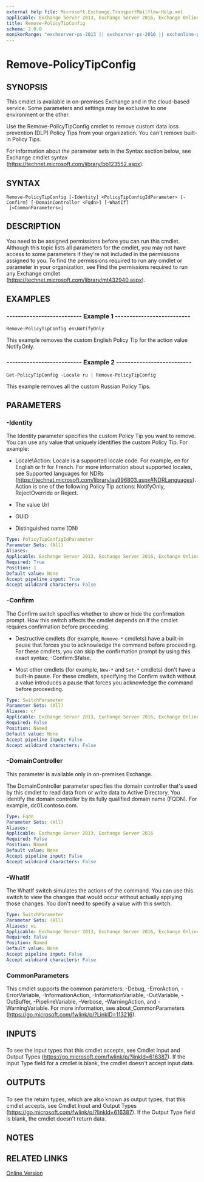 ```yaml
---
external help file: Microsoft.Exchange.TransportMailflow-Help.xml
applicable: Exchange Server 2013, Exchange Server 2016, Exchange Online
title: Remove-PolicyTipConfig
schema: 2.0.0
monikerRange: "exchserver-ps-2013 || exchserver-ps-2016 || exchonline-ps"
---
```


# Remove-PolicyTipConfig

## SYNOPSIS
This cmdlet is available in on-premises Exchange and in the cloud-based service. Some parameters and settings may be exclusive to one environment or the other.

Use the Remove-PolicyTipConfig cmdlet to remove custom data loss prevention (DLP) Policy Tips from your organization. You can't remove built-in Policy Tips.

For information about the parameter sets in the Syntax section below, see Exchange cmdlet syntax (https://technet.microsoft.com/library/bb123552.aspx).

## SYNTAX

```
Remove-PolicyTipConfig [-Identity] <PolicyTipConfigIdParameter> [-Confirm] [-DomainController <Fqdn>] [-WhatIf]
 [<CommonParameters>]
```

## DESCRIPTION
You need to be assigned permissions before you can run this cmdlet. Although this topic lists all parameters for the cmdlet, you may not have access to some parameters if they're not included in the permissions assigned to you. To find the permissions required to run any cmdlet or parameter in your organization, see Find the permissions required to run any Exchange cmdlet (https://technet.microsoft.com/library/mt432940.aspx).

## EXAMPLES

### -------------------------- Example 1 --------------------------
```
Remove-PolicyTipConfig en\NotifyOnly
```

This example removes the custom English Policy Tip for the action value NotifyOnly.

### -------------------------- Example 2 --------------------------
```
Get-PolicyTipConfig -Locale ru | Remove-PolicyTipConfig
```

This example removes all the custom Russian Policy Tips.

## PARAMETERS

### -Identity
The Identity parameter specifies the custom Policy Tip you want to remove. You can use any value that uniquely identifies the custom Policy Tip. For example:

- Locale\Action: Locale is a supported locale code. For example, en for English or fr for French. For more information about supported locales, see Supported languages for NDRs (https://technet.microsoft.com/library/aa996803.aspx#NDRLanguages). Action is one of the following Policy Tip actions: NotifyOnly, RejectOverride or Reject.

- The value Url

- GUID

- Distinguished name (DN)

```yaml
Type: PolicyTipConfigIdParameter
Parameter Sets: (All)
Aliases:
Applicable: Exchange Server 2013, Exchange Server 2016, Exchange Online
Required: True
Position: 1
Default value: None
Accept pipeline input: True
Accept wildcard characters: False
```

### -Confirm
The Confirm switch specifies whether to show or hide the confirmation prompt. How this switch affects the cmdlet depends on if the cmdlet requires confirmation before proceeding.

- Destructive cmdlets (for example, `Remove-*` cmdlets) have a built-in pause that forces you to acknowledge the command before proceeding. For these cmdlets, you can skip the confirmation prompt by using this exact syntax: -Confirm:$false.

- Most other cmdlets (for example, `New-*` and `Set-*` cmdlets) don't have a built-in pause. For these cmdlets, specifying the Confirm switch without a value introduces a pause that forces you acknowledge the command before proceeding.

```yaml
Type: SwitchParameter
Parameter Sets: (All)
Aliases: cf
Applicable: Exchange Server 2013, Exchange Server 2016, Exchange Online
Required: False
Position: Named
Default value: None
Accept pipeline input: False
Accept wildcard characters: False
```

### -DomainController
This parameter is available only in on-premises Exchange.

The DomainController parameter specifies the domain controller that's used by this cmdlet to read data from or write data to Active Directory. You identify the domain controller by its fully qualified domain name (FQDN). For example, dc01.contoso.com.

```yaml
Type: Fqdn
Parameter Sets: (All)
Aliases:
Applicable: Exchange Server 2013, Exchange Server 2016
Required: False
Position: Named
Default value: None
Accept pipeline input: False
Accept wildcard characters: False
```

### -WhatIf
The WhatIf switch simulates the actions of the command. You can use this switch to view the changes that would occur without actually applying those changes. You don't need to specify a value with this switch.

```yaml
Type: SwitchParameter
Parameter Sets: (All)
Aliases: wi
Applicable: Exchange Server 2013, Exchange Server 2016, Exchange Online
Required: False
Position: Named
Default value: None
Accept pipeline input: False
Accept wildcard characters: False
```

### CommonParameters
This cmdlet supports the common parameters: -Debug, -ErrorAction, -ErrorVariable, -InformationAction, -InformationVariable, -OutVariable, -OutBuffer, -PipelineVariable, -Verbose, -WarningAction, and -WarningVariable. For more information, see about_CommonParameters (https://go.microsoft.com/fwlink/p/?LinkID=113216).

## INPUTS

###  
To see the input types that this cmdlet accepts, see Cmdlet Input and Output Types (https://go.microsoft.com/fwlink/p/?linkId=616387). If the Input Type field for a cmdlet is blank, the cmdlet doesn't accept input data.

## OUTPUTS

###  
To see the return types, which are also known as output types, that this cmdlet accepts, see Cmdlet Input and Output Types (https://go.microsoft.com/fwlink/p/?linkId=616387). If the Output Type field is blank, the cmdlet doesn't return data.

## NOTES

## RELATED LINKS

[Online Version](https://technet.microsoft.com/library/4487f346-1e42-41d9-9fd1-c741cc54ea41.aspx)
